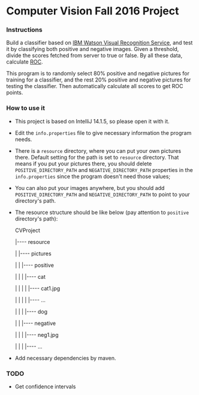 # Computer Vision Fall 2016 Project

### Instructions

Build a classifier based on <a href="http://www.ibm.com/watson/developercloud/visual-recognition.html">IBM Watson Visual Recognition Service</a>, and test it by classifying both positive and negative images. Given a threshold, divide the scores fetched from server to true or false. By all these data, calculate <a href="https://en.wikipedia.org/wiki/Receiver_operating_characteristic">ROC</a>.

This program is to randomly select 80% positive and negative pictures for training for a classifier, and the rest 20% positive and negative pictures for testing the classifier. Then automatically calculate all scores to get ROC points. 

### How to use it

- This project is based on IntelliJ 14.1.5, so please open it with it.

- Edit the `info.properties` file to give necessary information the program needs.

- There is a `resource` directory, where you can put your own pictures there. Default setting for the path is set to `resource` directory. That means if you put your pictures there, you should delete `POSITIVE_DIRECTORY_PATH` and `NEGATIVE_DIRECTORY_PATH` properties in the `info.properties` since the program doesn't need those values;

- You can also put your images anywhere, but you should add `POSITIVE_DIRECTORY_PATH` and `NEGATIVE_DIRECTORY_PATH` to point to your directory's path.

- The resource structure should be like below (pay attention to `positive` directory's path):

  CVProject

  |---- resource

  |      |---- pictures

  |      |      |---- positive

  |      |      |      |---- cat

  |      |      |      |      |---- cat1.jpg

  |      |      |      |      |---- ...

  |      |      |      |---- dog

  |      |      |---- negative

  |      |      |      |---- neg1.jpg

  |      |      |      |---- ...

- Add necessary dependencies by maven.



### TODO

- Get confidence intervals